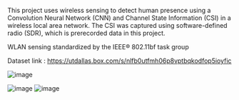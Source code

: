 This project uses wireless sensing to detect human presence using a Convolution Neural Network (CNN) and Channel State Information (CSI) in a wireless local area network. The CSI was captured using software-defined radio (SDR), which is prerecorded data in this project.

WLAN sensing standardized by the IEEE® 802.11bf task group

Dataset link : https://utdallas.box.com/s/nlfb0utfmh06p8vptbqkodfop5ioyfic

![image](https://github.com/user-attachments/assets/06890c06-f53d-4e06-aa47-d058515f21f8)

![image](https://github.com/user-attachments/assets/b292ffa4-10a7-4624-89e7-6d42d1030707)
![image](https://github.com/user-attachments/assets/dad62d98-ccd4-4f1f-8996-aa44012b655a)



